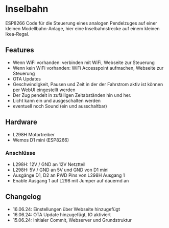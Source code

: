 # Inselbahn

ESP8266 Code für die Steuerung eines analogen Pendelzuges auf einer kleinen Modellbahn-Anlage, hier eine Inselbahnstrecke auf einem kleinen Ikea-Regal.

## Features

* Wenn WiFi vorhanden: verbinden mit WiFi, Webseite zur Steuerung
* Wenn kein WiFi vorhanden: WiFi Accesspoint aufmachen, Webseite zur Steuerung
* OTA Updates
* Geschwindigkeit, Pausen und Zeit in der der Fahrstrom aktiv ist können per WebUI eingestellt werden
* Der Zug pendelt in zufälligen Zeitabständen hin und her.
* Licht kann ein und ausgeschalten werden
* eventuell noch Sound (ein und ausschaltbar)

## Hardware

* L298H Motortreiber
* Wemos D1 mini (ESP8266)

### Anschlüsse

* L298H: 12V / GND an 12V Netztteil
* L298H: 5V / GND an 5V und GND von D1 mini
* Ausgänge D1, D2 an PWD Pins von L298H Ausgang 1
* Enable Ausgang 1 auf L298 mit Jumper auf dauernd an

## Changelog

* 16.06.24: Einstellungen über Webseite hinzugefügt
* 16.06.24: OTA Update hinzugefügt, IO aktiviert
* 15.06.24: Initialer Commit, Webserver und Grundstruktur
